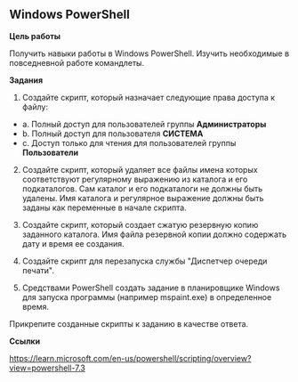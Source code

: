 ## Windows PowerShell

**Цель работы**

Получить навыки работы в Windows PowerShell. Изучить необходимые в повседневной работе командлеты.

**Задания**

1. Создайте скрипт, который назначает следующие права доступа к файлу:
- a. Полный доступ для пользователей группы **Администраторы**
- b. Полный доступ для пользователя **СИСТЕМА**
- c. Доступ только для чтения для пользователей группы **Пользователи**

2. Создайте скрипт, который удаляет все файлы имена которых соответствуют регулярному выражению из каталога и его подкаталогов. Сам каталог и его подкаталоги не должны быть удалены. Имя каталога и регулярное выражение должны быть заданы как переменные в начале скрипта.

3. Создайте скрипт, который создает сжатую резервную копию заданного каталога. Имя файла резервной копии должно содержать дату и время ее создания.

4. Создайте скрипт для перезапуска службы "Диспетчер очереди печати".

5. Средствами PowerShell создать задание в планировщике Windows для запуска программы (например mspaint.exe) в определенное время.

Прикрепите созданные скрипты к заданию в качестве ответа.

**Ссылки**

https://learn.microsoft.com/en-us/powershell/scripting/overview?view=powershell-7.3
